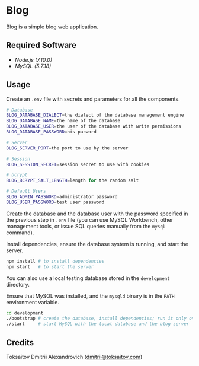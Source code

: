Blog
====

Blog is a simple blog web application.

## Required Software

* _Node.js (7.10.0)_
* _MySQL (5.7.18)_

## Usage

Create an `.env` file with secrets and parameters for all the components.

```bash
# Database
BLOG_DATABASE_DIALECT=the dialect of the database management engine
BLOG_DATABASE_NAME=the name of the database
BLOG_DATABASE_USER=the user of the database with write permissions
BLOG_DATABASE_PASSWORD=his pasword

# Server
BLOG_SERVER_PORT=the port to use by the server

# Session
BLOG_SESSION_SECRET=session secret to use with cookies

# bcrypt
BLOG_BCRYPT_SALT_LENGTH=length for the random salt

# Default Users
BLOG_ADMIN_PASSWORD=administrator password
BLOG_USER_PASSWORD=test user password
```

Create the database and the database user with the password specified in the
previous step in `.env` file (you can use MySQL Workbench, other management
tools, or issue SQL queries manually from the `mysql` command).

Install dependencies, ensure the database system is running, and start the
server.

```bash
npm install # to install dependencies
npm start   # to start the server
```

You can also use a local testing database stored in the `development` directory.

Ensure that MySQL was installed, and the `mysqld` binary is in the `PATH`
environment variable.

```bash
cd development
./bootstrap # create the database, install dependencies; run it only once
./start     # start MySQL with the local database and the blog server
```

## Credits

Toksaitov Dmitrii Alexandrovich (<dmitrii@toksaitov.com>)

